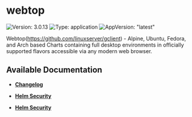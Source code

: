 # webtop

![Version: 3.0.13](https://img.shields.io/badge/Version-3.0.13-informational?style=flat-square) ![Type: application](https://img.shields.io/badge/Type-application-informational?style=flat-square) ![AppVersion: "latest"](https://img.shields.io/badge/AppVersion-"latest"-informational?style=flat-square)

Webtop(https://github.com/linuxserver/gclient) - Alpine, Ubuntu, Fedora, and Arch based Charts containing full desktop environments in officially supported flavors accessible via any modern web browser.

## Available Documentation

- [**Changelog**](CHANGELOG)

- [**Helm Security**](container-security)

- [**Helm Security**](helm-security)

